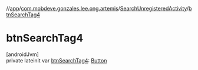 //[app](../../../index.md)/[com.mobdeve.gonzales.lee.ong.artemis](../index.md)/[SearchUnregisteredActivity](index.md)/[btnSearchTag4](btn-search-tag4.md)

# btnSearchTag4

[androidJvm]\
private lateinit var [btnSearchTag4](btn-search-tag4.md): [Button](https://developer.android.com/reference/kotlin/android/widget/Button.html)
